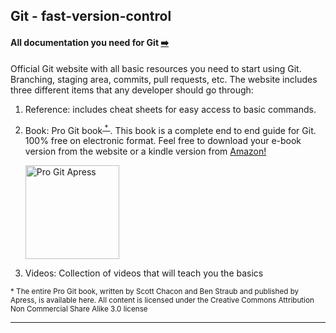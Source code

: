 ## Git - fast-version-control

#### All documentation you need for Git [:arrow_right:](https://git-scm.com/doc)

Official Git website with all basic resources you need to start using Git. Branching, staging area, commits, pull requests, etc. The website includes three different items that any developer should go through:

1. Reference: includes cheat sheets for easy access to basic commands.
2. Book: Pro Git book<sup>[ * ](#disclaimer1)</sup>. This book is a complete end to end guide for Git. 100% free on electronic format. Feel free to download your e-book version from the website or a kindle version from [Amazon!](https://www.amazon.com/Pro-Git-Scott-Chacon-ebook-dp-B01ISNIKES/dp/B01ISNIKES/ref=mt_kindle?_encoding=UTF8&amp;me=&amp;qid=)

   <img src="https://git-scm.com/images/progit2.png" alt="Pro Git Apress" width="150"/>

3. Videos: Collection of videos that will teach you the basics

<sub><a name=#discalimer1>*</a> The entire Pro Git book, written by Scott Chacon and Ben Straub and published by Apress, is available here. All content is licensed under the Creative Commons Attribution Non Commercial Share Alike 3.0 license</sub>

------

